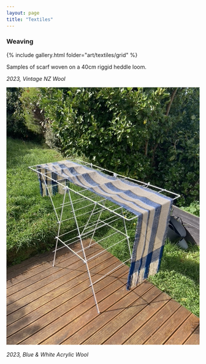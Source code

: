```yaml
---
layout: page
title: "Textiles"
---
```

### Weaving

<!-- ![Book wrapped in scarf](/media/images/art/textiles/art_textiles_weaving_scarf%20(6).jpeg){: height="auto"} -->

{% include gallery.html folder="art/textiles/grid" %}

Samples of scarf woven on a 40cm riggid heddle loom.

*2023, Vintage NZ Wool*

![Book wrapped in scarf](/media/images/art/textiles/art_textiles_weaving_scarf%20(10).jpeg)

*2023, Blue & White Acrylic Wool*
